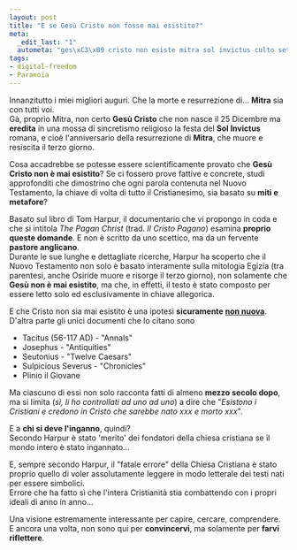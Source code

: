 ```yaml
--- 
layout: post
title: "E se Gesù Cristo non fosse mai esistito?"
meta: 
  _edit_last: "1"
  autometa: "ges\xC3\xB9 cristo non esiste mitra sol invictus culto setta anticristianesimo natale"
tags: 
- digital-freedom
- Paranoia
---
```

Innanzitutto i miei migliori auguri. Che la morte e resurrezione di... **Mitra** sia con tutti voi.  
Gà, proprio Mitra, non certo **Gesù Cristo** che non nasce il 25 Dicembre ma **eredita** in una mossa di sincretismo religioso la festa del **Sol Invictus** romana, e cioè l'anniversario della resurrezione di **Mitra**, che muore e resiscita il terzo giorno.  
  
Cosa accadrebbe se potesse essere scientificamente provato che **Gesù Cristo non è mai esistito**? Se ci fossero prove fattive e concrete, studi approfonditi che dimostrino che ogni parola contenuta nel Nuovo Testamento, la chiave di volta di tutto il Cristianesimo, sia basato su **miti e metafore**?  
  
Basato sul libro di Tom Harpur, il documentario che vi propongo in coda e che si intitola *The Pagan Christ* (trad. *Il Cristo Pagano*) esamina **proprio queste domande**. E non è scritto da uno scettico, ma da un fervente **pastore anglicano**.  
Durante le sue lunghe e dettagliate ricerche, Harpur ha scoperto che il Nuovo Testamento non solo è basato interamente sulla mitologia Egizia (tra parentesi, anche Osiride muore e risorge il terzo giorno), non solamente che **Gesù non è mai esistito**, ma che, in effetti, il testo è stato composto per essere letto solo ed esclusivamente in chiave allegorica.  
  
E che Cristo non sia mai esistito è una ipotesi **sicuramente [non nuova](http://www.nobeliefs.com/exist.htm)**. D'altra parte gli unici documenti che lo citano sono

* Tacitus (56-117 AD) - "Annals"
* Josephus - "Antiquities"
* Seutonius - "Twelve Caesars"
* Sulpicious Severus - "Chronicles"
* Plinio il Giovane
  
Ma ciascuno di essi non solo racconta fatti di almeno **mezzo secolo dopo**, ma si limita (*sì, li ho controllati ad uno ad uno*) a dire che "*Esistono i Cristiani e credono in Cristo che sarebbe nato xxx e morto xxx*".  
  
E a **chi si deve l'inganno**, quindi?    
Secondo Harpur è stato 'merito' dei fondatori della chiesa cristiana se il mondo intero è stato ingannato...  
  
E, sempre secondo Harpur, il "fatale errore" della Chiesa Cristiana è stato proprio quello di voler assolutamente leggere in modo letterale dei testi nati per essere simbolici.  
Errore che ha fatto sì che l'intera Cristianità stia combattendo con i propri ideali di anno in anno...  
  
Una visione estremamente interessante per capire, cercare, comprendere.  
E ancora una volta, non sono qui per **convincervi**, ma solamente per **farvi riflettere**.  
  
<object width="535" height="400"><param name="movie" value="http://www.youtube.com/v/58JyacWEFbE&rel=1"></param><param name="wmode" value="transparent"></param><embed src="http://www.youtube.com/v/58JyacWEFbE&rel=1" type="application/x-shockwave-flash" wmode="transparent" width="535" height="400"></embed></object> 
